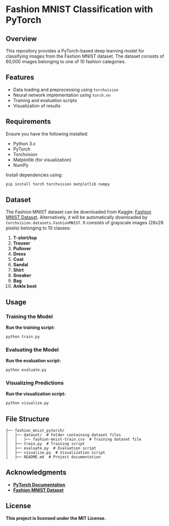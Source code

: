 # Fashion MNIST Classification with PyTorch

## Overview

This repository provides a PyTorch-based deep learning model for classifying images from the Fashion MNIST dataset. The dataset consists of 60,000 images belonging to one of 10 fashion categories.

## Features

- Data loading and preprocessing using `torchvision`
- Neural network implementation using `torch.nn`
- Training and evaluation scripts
- Visualization of results

## Requirements

Ensure you have the following installed:

- Python 3.x
- PyTorch
- Torchvision
- Matplotlib (for visualization)
- NumPy

Install dependencies using:

```sh
pip install torch torchvision matplotlib numpy
```

## Dataset

The Fashion MNIST dataset can be downloaded from Kaggle: [Fashion MNIST Dataset](https://www.kaggle.com/datasets/zalando-research/fashionmnist?select=fashion-mnist_test.csv). Alternatively, it will be automatically downloaded by `torchvision.datasets.FashionMNIST`. It consists of grayscale images (28x28 pixels) belonging to 10 classes:

1. **T-shirt/top**
2. **Trouser**
3. **Pullover**
4. **Dress**
5. **Coat**
6. **Sandal**
7. **Shirt**
8. **Sneaker**
9. **Bag**
10. **Ankle boot**

## **Usage**

### **Training the Model**

**Run the training script:**

```sh
python train.py
```

### **Evaluating the Model**

**Run the evaluation script:**

```sh
python evaluate.py
```

### **Visualizing Predictions**

**Run the visualization script:**

```sh
python visualize.py
```

## **File Structure**

```
├── fashion_mnist_pytorch/
│   ├── dataset/  # Folder containing dataset files
│   │   ├── fashion-mnist-train.csv  # Training dataset file
│   ├── train.py  # Training script
│   ├── evaluate.py  # Evaluation script
│   ├── visualize.py  # Visualization script
│   ├── README.md  # Project documentation
```

## **Acknowledgments**

- [**PyTorch Documentation**](https://pytorch.org/)
- [**Fashion MNIST Dataset**](https://github.com/zalandoresearch/fashion-mnist)

## **License**

**This project is licensed under the MIT License.**

